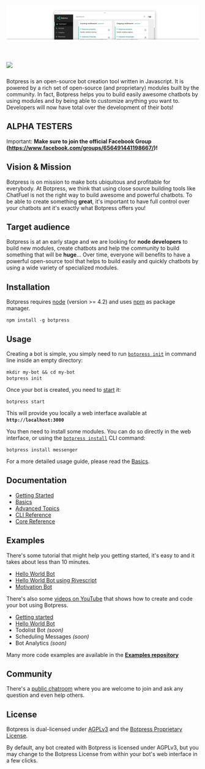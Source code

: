 <a href='http://botpress.io'><img src='/assets/screenshot-ui.png'></a>
# <a href='http://botpress.io'><img src='https://httpsimage.com/img/botpress-logo-120.png' height='60'></a>

Botpress is an open-source bot creation tool written in Javascript. It is powered by a rich set of open-source (and proprietary) modules built by the community. In fact, Botpress helps you to build easily awesome chatbots by using modules and by being able to customize anything you want to. Developers will now have total over the development of their bots!

## ALPHA TESTERS

Important: **Make sure to join the official Facebook Group (https://www.facebook.com/groups/656491441198667/)!**

## Vision & Mission

Botpress is on mission to make bots ubiquitous and profitable for everybody. At Botpress, we think that using close source building tools like ChatFuel is not the right way to build awesome and powerful chatbots. To be able to create something **great**, it's important to have full control over your chatbots ant it's exactly what Botpress offers you!   

## Target audience

Botpress is at an early stage and we are looking for **node developers** to build new modules, create chatbots and help the community to build something that will be **huge**... Over time, everyone will benefits to have a powerful open-source tool that helps to build easily and quickly chatbots by using a wide variety of specialized modules.

## Installation

Botpress requires [node](https://nodejs.org) (version >= 4.2) and uses [npm](https://www.npmjs.com) as package manager.

```
npm install -g botpress
```

## Usage

Creating a bot is simple, you simply need to run [`botpress init`](/docs/cli-reference.md#init) in command line inside an empty directory:

```
mkdir my-bot && cd my-bot
botpress init
```

Once your bot is created, you need to [start](/docs/cli-reference.md#start--s) it:

```
botpress start
```

This will provide you locally a web interface available at **`http://localhost:3000`**

You then need to install some modules. You can do so directly in the web interface, or using the [`botpress install`](/docs/cli-reference.md#install--i) CLI command:

```
botpress install messenger
```

For a more detailed usage guide, please read the [Basics](/docs/basics.md).

## Documentation

- [Getting Started](/docs/getting-started.md)
- [Basics](/docs/basics.md)
- [Advanced Topics](/docs/advanced-topics.md)
- [CLI Reference](/docs/cli-reference.md)
- [Core Reference](/docs/core-reference.md)

## Examples

There's some tutorial that might help you getting started, it's easy to and it takes about less than 10 minutes.

- [Hello World Bot](https://github.com/botpress/botpress-examples/tree/master/hello-world-bot)
- [Hello World Bot using Rivescript](https://github.com/botpress/botpress-examples/tree/master/hello-world-rivescript-bot)
- [Motivation Bot](https://github.com/botpress/botpress-examples/tree/master/motivation-bot)

There's also some [videos on YouTube](https://www.youtube.com/channel/UCEHfE71jUmWbe_5DtbO3fIA) that shows how to create and code your bot using Botpress.

- [Getting started](#TODO)
- [Hello World Bot](#TODO)
- Todolist Bot _(soon)_
- Scheduling Messages _(soon)_
- Bot Analytics _(soon)_

Many more code examples are available in the **[Examples repository](https://github.com/botpress/botpress-examples)**

## Community

There's a [public chatroom](https://gitter.im/botpress/core) where you are welcome to join and ask any question and even help others.

## License

Botpress is dual-licensed under [AGPLv3](/licenses/LICENSE_AGPL3) and the [Botpress Proprietary License](/licenses/LICENSE_BOTPRESS).

By default, any bot created with Botpress is licensed under AGPLv3, but you may change to the Botpress License from within your bot's web interface in a few clicks.
